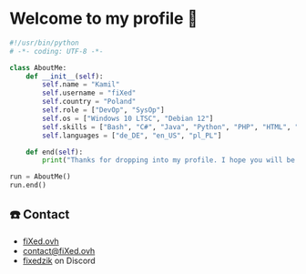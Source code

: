 # Welcome to my profile 👋

```python
#!/usr/bin/python
# -*- coding: UTF-8 -*-

class AboutMe:
    def __init__(self):
        self.name = "Kamil"
        self.username = "fiXed"
        self.country = "Poland"
        self.role = ["DevOp", "SysOp"]
        self.os = ["Windows 10 LTSC", "Debian 12"]
        self.skills = ["Bash", "C#", "Java", "Python", "PHP", "HTML", "CSS", "JS", "NodeJS", "jQuery", "TailwindCSS", "Bootstrap", "ExpressJS"]
        self.languages = ["de_DE", "en_US", "pl_PL"]

    def end(self):
        print("Thanks for dropping into my profile. I hope you will be interested in some of my works. Have a nice day!")

run = AboutMe()
run.end()
```

## ☎️ Contact
- [fiXed.ovh](https://fixed.ovh/)
- [contact@fiXed.ovh](mailto:contact@fixed.ovh)
- [fixedzik](#) on Discord
